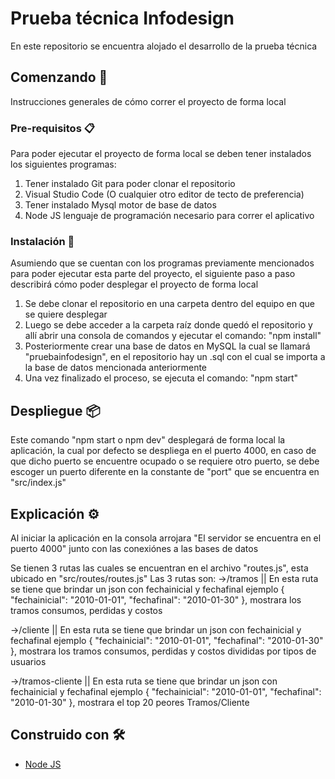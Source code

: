 # Prueba técnica Infodesign

En este repositorio se encuentra alojado el desarrollo de la prueba técnica

## Comenzando 🚀

Instrucciones generales de cómo correr el proyecto de forma local

### Pre-requisitos 📋

Para poder ejecutar el proyecto de forma local se deben tener instalados los siguientes programas:

1. Tener instalado Git para poder clonar el repositorio
2. Visual Studio Code (O cualquier otro editor de tecto de preferencia)
3. Tener instalado Mysql motor de base de datos
4. Node JS lenguaje de programación necesario para correr el aplicativo

### Instalación 🔧

Asumiendo que se cuentan con los programas previamente mencionados para poder ejecutar esta parte del proyecto, el siguiente paso a paso describirá cómo poder desplegar el proyecto de forma local

1. Se debe clonar el repositorio en una carpeta dentro del equipo en que se quiere desplegar
2. Luego se debe acceder a la carpeta raíz donde quedó el repositorio y allí abrir una consola de comandos y ejecutar el comando: "npm install"
3. Posteriormente crear una base de datos en MySQL la cual se llamará "pruebainfodesign", en el repositorio hay un .sql con el cual se importa a la base de datos mencionada anteriormente
5. Una vez finalizado el proceso, se ejecuta el comando: "npm start" 

## Despliegue 📦

Este comando "npm start o npm dev" desplegará de forma local la aplicación, la cual por defecto se despliega en el puerto 4000, en caso de que dicho puerto se encuentre ocupado o se requiere otro puerto, se debe escoger un puerto diferente en la constante de "port" que se encuentra en "src/index.js"

## Explicación ⚙️

Al iniciar la aplicación en la consola arrojara "El servidor se encuentra en el puerto 4000" junto con las conexiónes a las bases de datos

Se tienen 3 rutas las cuales se encuentran en el archivo "routes.js", esta ubicado en "src/routes/routes.js"
Las 3 rutas son:
  →/tramos
    || En esta ruta se tiene que brindar un json con fechainicial y fechafinal ejemplo { "fechainicial": "2010-01-01", "fechafinal": "2010-01-30" }, mostrara los tramos consumos, perdidas y costos
  
  →/cliente
    || En esta ruta se tiene que brindar un json con fechainicial y fechafinal ejemplo { "fechainicial": "2010-01-01", "fechafinal": "2010-01-30" }, mostrara los tramos consumos, perdidas y costos divididas por tipos de usuarios
  
  →/tramos-cliente
    || En esta ruta se tiene que brindar un json con fechainicial y fechafinal ejemplo { "fechainicial": "2010-01-01", "fechafinal": "2010-01-30" }, mostrara el top 20 peores Tramos/Cliente

## Construido con 🛠️

* [Node JS](https://nodejs.org/es/)
